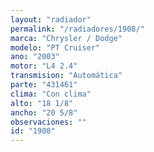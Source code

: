 ```yaml
---
layout: "radiador"
permalink: "/radiadores/1908/"
marca: "Chrysler / Dodge"
modelo: "PT Cruiser"
ano: "2003"
motor: "L4 2.4"
transmision: "Automática"
parte: "431461"
clima: "Con clima"
alto: "18 1/8"
ancho: "20 5/8"
observaciones: ""
id: "1908"
---
```


